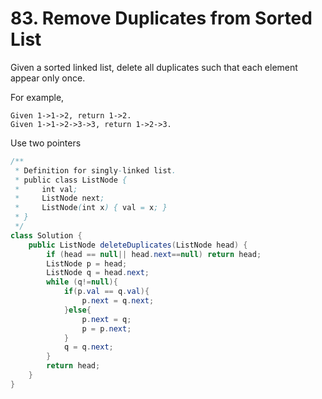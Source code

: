# 83. Remove Duplicates from Sorted List 

Given a sorted linked list, delete all duplicates such that each element appear only once.

For example,
```
Given 1->1->2, return 1->2.
Given 1->1->2->3->3, return 1->2->3.
```


Use two pointers 
```java
/**
 * Definition for singly-linked list.
 * public class ListNode {
 *     int val;
 *     ListNode next;
 *     ListNode(int x) { val = x; }
 * }
 */
class Solution {
    public ListNode deleteDuplicates(ListNode head) {
        if (head == null|| head.next==null) return head;
        ListNode p = head;
        ListNode q = head.next;
        while (q!=null){
            if(p.val == q.val){
                p.next = q.next;
            }else{
                p.next = q;
                p = p.next;
            }
            q = q.next;
        }
        return head;
    }
}
```
